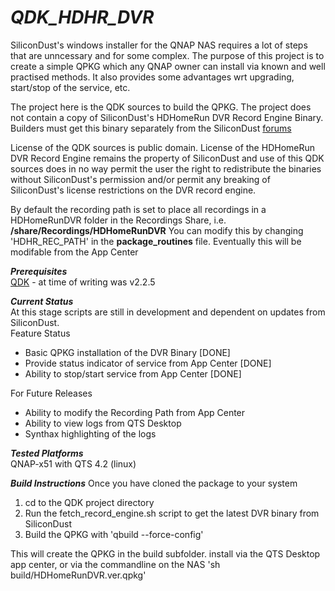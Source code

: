 # *QDK_HDHR_DVR*  
SiliconDust's windows installer for the QNAP NAS requires a lot of steps that are unncessary and for some complex.
The purpose of this project is to create a simple QPKG which any QNAP owner can install via known and well practised methods.
It also provides some advantages wrt upgrading, start/stop of the service, etc.

The project here is the QDK sources to build the QPKG.
The project does not contain a copy of SiliconDust's HDHomeRun DVR Record Engine Binary. Builders must get this binary separately from the SiliconDust [forums](https://www.silicondust.com/forum/viewforum.php?f=119)

License of the QDK sources is public domain.
License of the HDHomeRun DVR Record Engine remains the property of SiliconDust and use of this QDK sources does in no way permit the user the right to redistribute the binaries without SiliconDust's permission and/or permit any breaking of SiliconDust's license restrictions on the DVR record engine.

By default the recording path is set to place all recordings in a HDHomeRunDVR folder in the Recordings Share, i.e. **/share/Recordings/HDHomeRunDVR**
You can modify this by changing 'HDHR_REC_PATH' in the **package_routines** file.
Eventually this will be modifable from the App Center

**_Prerequisites_**  
[QDK](http://forum.qnap.com/viewtopic.php?f=128&t=36132) - at time of writing was v2.2.5  

**_Current Status_**  
At this stage scripts are still in development and dependent on updates from SiliconDust.  
Feature Status
- Basic QPKG installation of the DVR Binary [DONE]
- Provide status indicator of service from App Center [DONE]
- Ability to stop/start service from App Center [DONE]

For Future Releases
- Ability to modify the Recording Path from App Center
- Ability to view logs from QTS Desktop
- Synthax highlighting of the logs

**_Tested Platforms_**  
QNAP-x51 with QTS 4.2  (linux)


**_Build Instructions_**
Once you have cloned the package to your system
1. cd to the QDK project directory
2. Run the fetch_record_engine.sh script to get the latest DVR binary from SiliconDust
3. Build the QPKG with 'qbuild --force-config' 

This will create the QPKG in the build subfolder.
install via the QTS Desktop app center, or via the commandline on the NAS 'sh build/HDHomeRunDVR.ver.qpkg'


